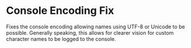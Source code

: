 
<a href="https://github.com/Arion-Kun/ConsoleEncodingFix/releases/latest">
      <img src="https://img.shields.io/github/downloads/arion-kun/ConsoleEncodingFix/latest/total?label=Latest%20Version%20Downloads&style=for-the-badge" alt="" />
</a>

# Console Encoding Fix

Fixes the console encoding allowing names using UTF-8 or Unicode to be possible. Generally speaking, this allows for clearer vision for custom character names to be logged to the console.
